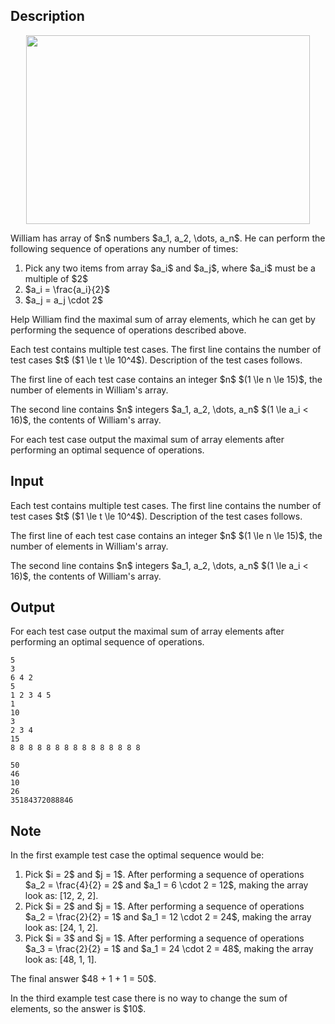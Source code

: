 ## Description

<div><center> <img class="tex-graphics" height="302px" src="file://KED784l2.png" style="max-width: 100.0%;max-height: 100.0%;" width="454px"> </center><p>William has array of $n$ numbers $a_1, a_2, \dots, a_n$. He can perform the following sequence of operations <span class="tex-font-style-bf">any number of times</span>: </p><ol> <li> Pick any two items from array $a_i$ and $a_j$, where $a_i$ must be a multiple of $2$ </li><li> $a_i = \frac{a_i}{2}$ </li><li> $a_j = a_j \cdot 2$ </li></ol><p>Help William find the maximal sum of array elements, which he can get by performing the sequence of operations described above.</p></div><div class="input-specification"><p>Each test contains multiple test cases. The first line contains the number of test cases $t$ ($1 \le t \le 10^4$). Description of the test cases follows.</p><p>The first line of each test case contains an integer $n$ $(1 \le n \le 15)$, the number of elements in William's array.</p><p>The second line contains $n$ integers $a_1, a_2, \dots, a_n$ $(1 \le a_i &lt; 16)$, the contents of William's array.</p></div><div class="output-specification"><p>For each test case output the maximal sum of array elements after performing an optimal sequence of operations.</p></div>

## Input

<p>Each test contains multiple test cases. The first line contains the number of test cases $t$ ($1 \le t \le 10^4$). Description of the test cases follows.</p><p>The first line of each test case contains an integer $n$ $(1 \le n \le 15)$, the number of elements in William's array.</p><p>The second line contains $n$ integers $a_1, a_2, \dots, a_n$ $(1 \le a_i &lt; 16)$, the contents of William's array.</p>

## Output

<p>For each test case output the maximal sum of array elements after performing an optimal sequence of operations.</p>





```input1
5
3
6 4 2
5
1 2 3 4 5
1
10
3
2 3 4
15
8 8 8 8 8 8 8 8 8 8 8 8 8 8 8
```




```output1
50
46
10
26
35184372088846
```



## Note

<p>In the first example test case the optimal sequence would be: </p><ol> <li> Pick $i = 2$ and $j = 1$. After performing a sequence of operations $a_2 = \frac{4}{2} = 2$ and $a_1 = 6 \cdot 2 = 12$, making the array look as: [12, 2, 2]. </li><li> Pick $i = 2$ and $j = 1$. After performing a sequence of operations $a_2 = \frac{2}{2} = 1$ and $a_1 = 12 \cdot 2 = 24$, making the array look as: [24, 1, 2]. </li><li> Pick $i = 3$ and $j = 1$. After performing a sequence of operations $a_3 = \frac{2}{2} = 1$ and $a_1 = 24 \cdot 2 = 48$, making the array look as: [48, 1, 1]. </li></ol><p>The final answer $48 + 1 + 1 = 50$.</p><p>In the third example test case there is no way to change the sum of elements, so the answer is $10$.</p>

